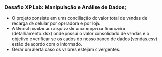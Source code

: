 ### Desafio XP Lab: Manipulação e Análise de Dados;

- O projeto consiste em uma conciliação do valor total de vendas de recarga de celular por operadora e por loja. 
- A Bemol recebe um arquivo de uma empresa financeira (detalhamento.xlsx) onde possui o valor consolidado de vendas e o objetivo é verificar se os dados do nosso banco de dados (vendas.csv) estão de acordo com o informado. 
- Gerar um alerta caso os valores estejam divergentes.

